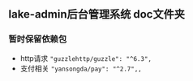 ## lake-admin后台管理系统 doc文件夹


### 暂时保留依赖包

*  http请求 `"guzzlehttp/guzzle": "^6.3",`
*  支付相关 `"yansongda/pay": "^2.7",,`
